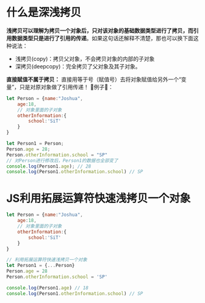 ﻿# 什么是深浅拷贝
**浅拷贝可以理解为拷贝一个对象后，只对该对象的基础数据类型进行了拷贝，而引用数据类型只是进行了引用的传递**。如果这句话还解释不清楚，那也可以换下面这种说法：
- 浅拷贝(copy)：拷贝父对象，不会拷贝对象的内部的子对象
- 深拷贝(deepcopy)：完全拷贝了父对象及其子对象。

**直接賦值不属于拷贝：**
直接用等于号（賦值号）去将对象賦值给另外一个“变量”，只是对原对象做了引用传递！
🌰例子🌰：
```js
let Person = {name:"Joshua",
    age:18,
    // 对象里面的子对象
    otherInformation:{
        school:'SiT'
    }
}

let Person1 = Person;
Person.age = 28;
Person.otherInformation.school = "SP"
// 对Person进行修改后，Person1的数据也全部变了
console.log(Person1.age); // 28
console.log(Person1.otherInformation.school) // SP
```

# JS利用拓展运算符快速浅拷贝一个对象

```javascript
let Person = {name:"Joshua",
    age:18,
    // 对象里面的子对象
    otherInformation:{
        school:'SiT'
    }
}

// 利用拓展运算符快速浅拷贝一个对象
let Person1 = {...Person} 
Person.age = 28
Person.otherInformation.school = 'SP'

console.log(Person1.age) // 18
console.log(Person1.otherInformation.school) // SP
```

